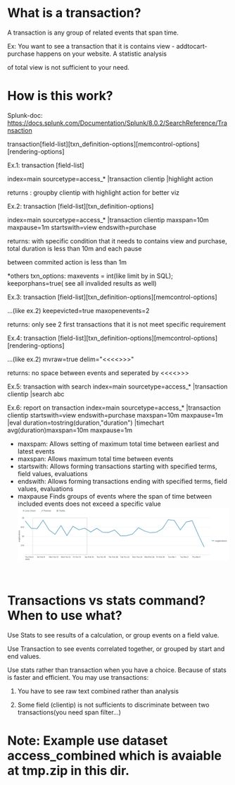 # What is a transaction?
A transaction is any group of related events that span time. 

Ex: You want to see a transaction that it is contains view - addtocart- purchase happens on your website. A statistic analysis

of total view is not sufficient to your need.

# How is this work?
Splunk-doc: https://docs.splunk.com/Documentation/Splunk/8.0.2/SearchReference/Transaction

transaction[field-list][txn_definition-options][memcontrol-options][rendering-options]

Ex.1: transaction [field-list]

index=main sourcetype=access_* |transaction clientip |highlight action

returns : groupby clientip with highlight action for better viz

Ex.2: transaction [field-list][txn_definition-options]

index=main sourcetype=access_* |transaction clientip maxspan=10m maxpause=1m startswith=view endswith=purchase

returns: with specific condition that it needs to contains view and purchase, total duration is less than 10m and each pause

between commited action is less than 1m

*others txn_options: maxevents = int(like limit by in SQL); keeporphans=true( see all invalided results as well)

Ex.3: transaction [field-list][txn_definition-options][memcontrol-options]

...(like ex.2) keepevicted=true maxopenevents=2

returns: only see 2 first transactions that it is not meet specific requirement

Ex.4: transaction [field-list][txn_definition-options][memcontrol-options][rendering-options]

...(like ex.2) mvraw=true delim="<<<<>>>"

returns: no space between events and seperated by <<<<>>>

Ex.5: transaction with search
index=main sourcetype=access_* |transaction clientip |search abc

Ex.6: report on transaction
index=main sourcetype=access_* |transaction clientip startswith=view endswith=purchase maxspan=10m maxpause=1m
|eval duration=tostring(duration,"duration")
|timechart avg(duration)maxspan=10m maxpause=1m
* maxspam: Allows setting of maximum total time between earliest and latest events
* maxspan: Allows maximum total time between events
* startswith: Allows forming transactions starting with specified terms, field values, evaluations
* endswith: Allows forming transactions ending with specified terms, field values, evaluations
* maxpause Finds groups of events where the span of time between included events does not exceed a specific value
![](image./trans.png)
<img scr="image./trans.png">

# Transactions vs stats command? When to use what?
Use Stats to see results of a calculation, or group events on a field value. 

Use Transaction to see events correlated together, or grouped by start and end values.

Use stats rather than transaction when you have a choice. Because of stats is faster and efficient. You may use transactions:

1. You have to see raw text combined rather than analysis 

2. Some field (clientip) is not sufficients to discriminate between two transactions(you need span filter...)

# Note: Example use dataset access_combined which is avaiable at tmp.zip in this dir.
